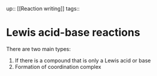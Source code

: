 up:: [[Reaction writing]]
tags:: 

# Lewis acid-base reactions

There are two main types:
1. If there is a compound that is only a Lewis acid or base
2. Formation of coordination complex